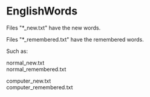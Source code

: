 # EnglishWords

Files "\*_new.txt" have the new words.

Files "\*_remembered.txt" have the remembered words.

Such as:

normal_new.txt    
normal_remembered.txt

computer_new.txt    
computer_remembered.txt


